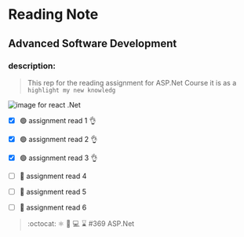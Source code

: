 # Reading Note
## Advanced Software Development
### description:
> This rep for the reading assignment for ASP.Net Course it is as a `highlight my new knowledg`

![image for react .Net](https://d33wubrfki0l68.cloudfront.net/4205d0600846259a187789ac358b9107a308d949/a4ec6/img/logo.svg)

- [x] :green_circle: assignment read 1   :ok_hand:
- [x] :green_circle: assignment read 2   :ok_hand:
- [x] :green_circle: assignment read 3   :ok_hand:
- [ ] :red_circle: assignment read 4 
- [ ] :red_circle: assignment read 5
- [ ] :red_circle: assignment read 6

       
 > :octocat: :atom_symbol: :file_folder: :computer: :hourglass:  #369 ASP.Net 


